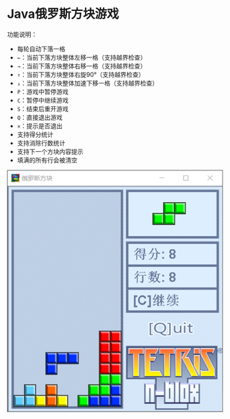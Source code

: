 # Java俄罗斯方块游戏

功能说明：
- 每轮自动下落一格
- `←`：当前下落方块整体左移一格（支持越界检查）
- `→`：当前下落方块整体右移一格（支持越界检查）
- `↑`：当前下落方块整体右旋90°（支持越界检查）
- `↓`：当前下落方块整体加速下移一格（支持越界检查）
- `P`：游戏中暂停游戏
- `C`：暂停中继续游戏
- `S`：结束后重开游戏
- `Q`：直接退出游戏
- `×`：提示是否退出
- 支持得分统计
- 支持消除行数统计
- 支持下一个方块内容提示
- 填满的所有行会被清空

![](src/main/resources/images/tetris-run.png)
